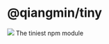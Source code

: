 # @qiangmin/tiny
[![](https://img.shields.io/github/release-pre/qubyte/rubidium.svg)](https://github.com/qiangxiaomi/tiny)
The tiniest npm module
